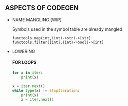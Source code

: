 ## ASPECTS OF CODEGEN

- NAME MANGLING [WIP]

    Symbols used in the symbol table are already mangled.

    ```
    functools.map(int,(int)->str)->[str]
    functools.filter([int],(int)->bool)->[int]
    ```


- LOWERING

    #### FOR LOOPS
    
    ```py
    for x in iter:
        print(x)
    ```

    ```py
    x = iter.next()
    while type(x) != StopIteration:
        print(x)
        x = iter.next()
    ```

